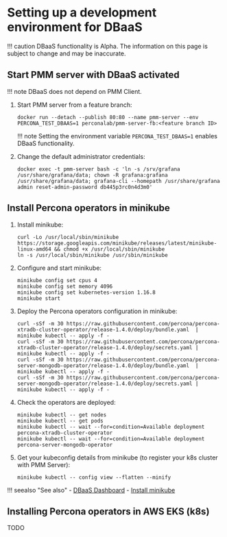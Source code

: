 # Setting up a development environment for DBaaS

!!! caution
    DBaaS functionality is Alpha. The information on this page is subject to change and may be inaccurate.

## Start PMM server with DBaaS activated

!!! note
    DBaaS does not depend on PMM Client.

1. Start PMM server from a feature branch:

    ```
    docker run --detach --publish 80:80 --name pmm-server --env PERCONA_TEST_DBAAS=1 perconalab/pmm-server-fb:<feature branch ID>
    ```

    !!! note
       Setting the environment variable `PERCONA_TEST_DBAAS=1` enables DBaaS functionality.

3. Change the default administrator credentials:

    ```
    docker exec -t pmm-server bash -c 'ln -s /srv/grafana /usr/share/grafana/data; chown -R grafana:grafana /usr/share/grafana/data; grafana-cli --homepath /usr/share/grafana admin reset-admin-password db445p3rc0n4d3m0'
    ```

## Install Percona operators in minikube

1. Install minikube:

    ```
    curl -Lo /usr/local/sbin/minikube https://storage.googleapis.com/minikube/releases/latest/minikube-linux-amd64 && chmod +x /usr/local/sbin/minikube
    ln -s /usr/local/sbin/minikube /usr/sbin/minikube
    ```

2. Configure and start minikube:

    ```
    minikube config set cpus 4
    minikube config set memory 4096
    minikube config set kubernetes-version 1.16.8
    minikube start
    ```

3. Deploy the Percona operators configuration in minikube:

    ```
    curl -sSf -m 30 https://raw.githubusercontent.com/percona/percona-xtradb-cluster-operator/release-1.4.0/deploy/bundle.yaml  | minikube kubectl -- apply -f -
    curl -sSf -m 30 https://raw.githubusercontent.com/percona/percona-xtradb-cluster-operator/release-1.4.0/deploy/secrets.yaml | minikube kubectl -- apply -f -
    curl -sSf -m 30 https://raw.githubusercontent.com/percona/percona-server-mongodb-operator/release-1.4.0/deploy/bundle.yaml  | minikube kubectl -- apply -f -
    curl -sSf -m 30 https://raw.githubusercontent.com/percona/percona-server-mongodb-operator/release-1.4.0/deploy/secrets.yaml | minikube kubectl -- apply -f -
    ```

4. Check the operators are deployed:

    ```
    minikube kubectl -- get nodes
    minikube kubectl -- get pods
    minikube kubectl -- wait --for=condition=Available deployment percona-xtradb-cluster-operator
    minikube kubectl -- wait --for=condition=Available deployment percona-server-mongodb-operator
    ```

5. Get your kubeconfig details from minikube (to register your k8s cluster with PMM Server):

    ```
    minikube kubectl -- config view --flatten --minify
    ```

!!! seealso "See also"
    - [DBaaS Dashboard](../platform/dbaas.md)
    - [Install minikube](https://minikube.sigs.k8s.io/docs/start/)


## Installing Percona operators in AWS EKS (k8s)

TODO
